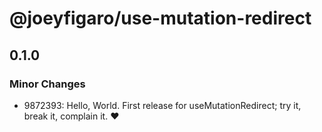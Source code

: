 # @joeyfigaro/use-mutation-redirect

## 0.1.0

### Minor Changes

- 9872393: Hello, World. First release for useMutationRedirect; try it, break it, complain it. :heart:
